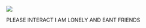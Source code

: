 ![](https://komarev.com/ghpvc/?username=your-github-digital4ngst&label=homos+++&color=yellow)

PLEASE INTERACT I AM LONELY AND EANT FRIENDS




